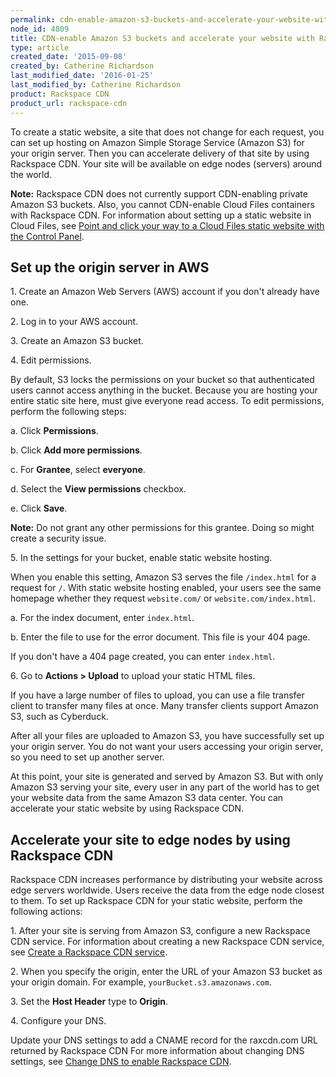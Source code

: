 ```yaml
---
permalink: cdn-enable-amazon-s3-buckets-and-accelerate-your-website-with-rackspace-cdn/
node_id: 4809
title: CDN-enable Amazon S3 buckets and accelerate your website with Rackspace CDN
type: article
created_date: '2015-09-08'
created_by: Catherine Richardson
last_modified_date: '2016-01-25'
last_modified_by: Catherine Richardson
product: Rackspace CDN
product_url: rackspace-cdn
---
```


To create a static website, a site that does not change for each
request, you can set up hosting on Amazon Simple Storage Service
(Amazon S3) for your origin server. Then you can accelerate delivery of
that site by using Rackspace CDN. Your site will be available on edge
nodes (servers) around the world.

**Note:** Rackspace CDN does not currently support CDN-enabling
private Amazon S3 buckets. Also, you cannot
CDN-enable Cloud Files containers with Rackspace CDN. For
information about setting up a static website in Cloud Files, see [Point
and click your way to a Cloud Files static website with the Control
Panel](http://www.rackspace.com/blog/point-and-click-your-way-to-a-cloud-files-static-website-with-the-control-panel/).

Set up the origin server in AWS
-------------------------------

1\. Create an Amazon Web Servers (AWS) account if you
don't already have one.

2\. Log in to your AWS account.

3\. Create an Amazon S3 bucket.

4\. Edit permissions.

By default, S3 locks the permissions on your bucket so that
authenticated users cannot access anything in the bucket. Because you
are hosting your entire static site here, must give everyone read
access. To edit permissions, perform the following steps:

 a. Click **Permissions**.

 b. Click **Add more permissions**.

 c. For **Grantee**, select **everyone**.

 d. Select the **View permissions** checkbox.

 e. Click **Save**.

**Note:** Do not grant any other permissions for this grantee. Doing so
might create a security issue.

5\. In the settings for your bucket, enable static website
hosting.

When you enable this setting, Amazon S3 serves the file
<span>`/index.html`</span> for a request for <span>`/`</span>. With
static website hosting enabled, your users see the same homepage whether
they request <span>`website.com/`</span> or
<span>`website.com/index.html`</span>.

 a. For the index document, enter <span>`index.html`</span>.

 b. Enter the file to use for the error document. This file is your 404 page.

If you don't have a 404 page created, you can enter
<span>`index.html`</span>.

6\. Go to **Actions &gt; Upload** to upload your static HTML files.

If you have a large number of files to upload, you can use a file
transfer client to transfer many files at once. Many transfer clients
support Amazon S3, such as Cyberduck.

After all your files are uploaded to Amazon S3, you have successfully
set up your origin server. You do not want your users accessing your
origin server, so you need to set up another server.

At this point, your site is generated and served by Amazon S3. But
with only Amazon S3 serving your site, every user in any part of the
world has to get your website data from the same Amazon S3 data center.
You can accelerate your static website by using Rackspace CDN.


Accelerate your site to edge nodes by using Rackspace CDN
---------------------------------------------------------

Rackspace CDN increases performance by distributing your website
across edge servers worldwide. Users receive the data from the edge node
closest to them. To set up Rackspace CDN for your static website,
perform the following actions:

1\. After your site is serving
from Amazon S3, configure a new Rackspace CDN service.
      For information about creating a new Rackspace CDN service, see
[Create a Rackspace CDN
service](/how-to/create-a-rackspace-cdn-service).

2\. When you specify the origin,
enter the URL of your Amazon S3 bucket as your origin domain.
      For example,
<span>`yourBucket.s3.amazonaws.com`</span><span>.</span>

3\. Set the **Host Header** type to **Origin**.

4\. Configure your DNS.

Update your DNS settings to add a CNAME record for the
raxcdn.com URL returned by Rackspace CDN For more
information about changing DNS settings, see [Change DNS to enable
Rackspace
CDN](/how-to/change-dns-to-enable-rackspace-cdn).
